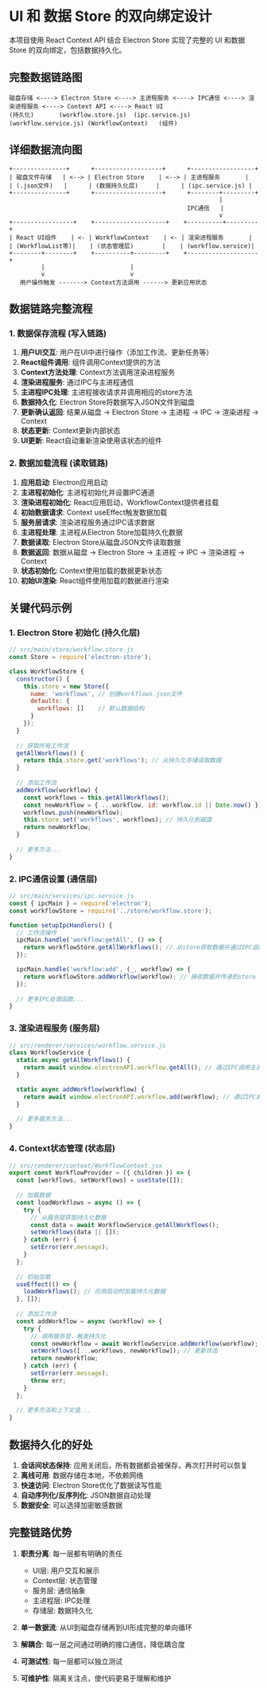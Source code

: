  # UI 和 数据 Store 的双向绑定设计

本项目使用 React Context API 结合 Electron Store 实现了完整的 UI 和数据 Store 的双向绑定，包括数据持久化。

## 完整数据链路图

```
磁盘存储 <----> Electron Store <----> 主进程服务 <----> IPC通信 <----> 渲染进程服务 <----> Context API <----> React UI
(持久化)       (workflow.store.js)  (ipc.service.js)              (workflow.service.js) (WorkflowContext)   (组件)
```

## 详细数据流向图

```
+---------------+      +-------------------+      +------------------+
| 磁盘文件存储   | <--> | Electron Store    | <--> | 主进程服务       |
| (.json文件)   |      | (数据持久化层)     |      | (ipc.service.js) |
+---------------+      +-------------------+      +--------+---------+
                                                           |
                                                  IPC通信   |
                                                           v
+-----------------+    +--------------------+    +----------+---------+
| React UI组件    | <- | WorkflowContext    | <- | 渲染进程服务       |
| (WorkflowList等)|    | (状态管理层)        |    | (workflow.service)|
+--------+--------+    +----------+---------+    +--------------------+
         |                        |
         v                        v
   用户操作触发 -------> Context方法调用 ------> 更新应用状态
```

## 数据链路完整流程

### 1. 数据保存流程 (写入链路)

1. **用户UI交互**: 用户在UI中进行操作（添加工作流、更新任务等）
2. **React组件调用**: 组件调用Context提供的方法
3. **Context方法处理**: Context方法调用渲染进程服务
4. **渲染进程服务**: 通过IPC与主进程通信
5. **主进程IPC处理**: 主进程接收请求并调用相应的store方法
6. **数据持久化**: Electron Store将数据写入JSON文件到磁盘
7. **更新确认返回**: 结果从磁盘 -> Electron Store -> 主进程 -> IPC -> 渲染进程 -> Context
8. **状态更新**: Context更新内部状态
9. **UI更新**: React自动重新渲染使用该状态的组件

### 2. 数据加载流程 (读取链路)

1. **应用启动**: Electron应用启动
2. **主进程初始化**: 主进程初始化并设置IPC通道
3. **渲染进程初始化**: React应用启动，WorkflowContext提供者挂载
4. **初始数据请求**: Context useEffect触发数据加载
5. **服务层请求**: 渲染进程服务通过IPC请求数据
6. **主进程处理**: 主进程从Electron Store加载持久化数据
7. **数据读取**: Electron Store从磁盘JSON文件读取数据
8. **数据返回**: 数据从磁盘 -> Electron Store -> 主进程 -> IPC -> 渲染进程 -> Context
9. **状态初始化**: Context使用加载的数据更新状态
10. **初始UI渲染**: React组件使用加载的数据进行渲染

## 关键代码示例

### 1. Electron Store 初始化 (持久化层)

```javascript
// src/main/store/workflow.store.js
const Store = require('electron-store');

class WorkflowStore {
  constructor() {
    this.store = new Store({
      name: 'workflows', // 创建workflows.json文件
      defaults: {
        workflows: []    // 默认数据结构
      }
    });
  }
  
  // 获取所有工作流
  getAllWorkflows() {
    return this.store.get('workflows'); // 从持久化存储读取数据
  }
  
  // 添加工作流
  addWorkflow(workflow) {
    const workflows = this.getAllWorkflows();
    const newWorkflow = { ...workflow, id: workflow.id || Date.now() };
    workflows.push(newWorkflow);
    this.store.set('workflows', workflows); // 持久化到磁盘
    return newWorkflow;
  }
  
  // 更多方法...
}
```

### 2. IPC通信设置 (通信层)

```javascript
// src/main/services/ipc.service.js
const { ipcMain } = require('electron');
const workflowStore = require('../store/workflow.store');

function setupIpcHandlers() {
  // 工作流操作
  ipcMain.handle('workflow:getAll', () => {
    return workflowStore.getAllWorkflows(); // 从store获取数据并通过IPC返回
  });

  ipcMain.handle('workflow:add', (_, workflow) => {
    return workflowStore.addWorkflow(workflow); // 接收数据并传递到store
  });
  
  // 更多IPC处理函数...
}
```

### 3. 渲染进程服务 (服务层)

```javascript
// src/renderer/services/workflow.service.js
class WorkflowService {
  static async getAllWorkflows() {
    return await window.electronAPI.workflow.getAll(); // 通过IPC调用主进程
  }

  static async addWorkflow(workflow) {
    return await window.electronAPI.workflow.add(workflow); // 通过IPC发送数据
  }
  
  // 更多服务方法...
}
```

### 4. Context状态管理 (状态层)

```javascript
// src/renderer/context/WorkflowContext.jsx
export const WorkflowProvider = ({ children }) => {
  const [workflows, setWorkflows] = useState([]);
  
  // 加载数据
  const loadWorkflows = async () => {
    try {
      // 从服务层获取持久化数据
      const data = await WorkflowService.getAllWorkflows();
      setWorkflows(data || []);
    } catch (err) {
      setError(err.message);
    }
  };
  
  // 初始加载
  useEffect(() => {
    loadWorkflows(); // 应用启动时加载持久化数据
  }, []);
  
  // 添加工作流
  const addWorkflow = async (workflow) => {
    try {
      // 调用服务层，触发持久化
      const newWorkflow = await WorkflowService.addWorkflow(workflow);
      setWorkflows([...workflows, newWorkflow]); // 更新状态
      return newWorkflow;
    } catch (err) {
      setError(err.message);
      throw err;
    }
  };
  
  // 更多方法和上下文值...
}
```

## 数据持久化的好处

1. **会话间状态保持**: 应用关闭后，所有数据都会被保存，再次打开时可以恢复
2. **离线可用**: 数据存储在本地，不依赖网络
3. **快速访问**: Electron Store优化了数据读写性能
4. **自动序列化/反序列化**: JSON数据自动处理
5. **数据安全**: 可以选择加密敏感数据

## 完整链路优势

1. **职责分离**: 每一层都有明确的责任
   - UI层: 用户交互和展示
   - Context层: 状态管理
   - 服务层: 通信抽象
   - 主进程层: IPC处理
   - 存储层: 数据持久化

2. **单一数据流**: 从UI到磁盘存储再到UI形成完整的单向循环

3. **解耦合**: 每一层之间通过明确的接口通信，降低耦合度

4. **可测试性**: 每一层都可以独立测试

5. **可维护性**: 隔离关注点，使代码更易于理解和维护
